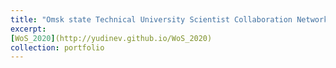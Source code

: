 ```yaml
---
title: "Omsk state Technical University Scientist Collaboration Networks"
excerpt: 
[WoS_2020](http://yudinev.github.io/WoS_2020)
collection: portfolio
---
```

